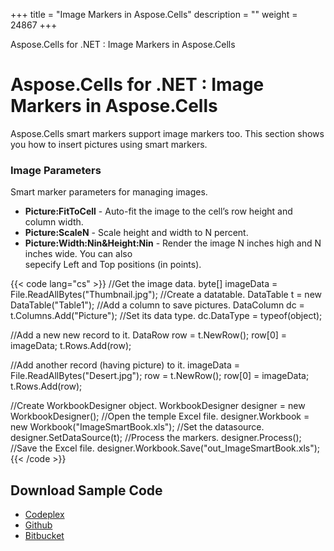 +++
title = "Image Markers in Aspose.Cells" 
description = "" 
weight = 24867 
+++

Aspose.Cells for .NET : Image Markers in Aspose.Cells  

# Aspose.Cells for .NET : Image Markers in Aspose.Cells


Aspose.Cells smart markers support image markers too. This section shows you how to insert pictures using smart markers.

### Image Parameters

Smart marker parameters for managing images.

*   **Picture:FitToCell** - Auto-fit the image to the cell’s row height and column width.
*   **Picture:ScaleN** - Scale height and width to N percent.
*   **Picture:Width:Nin&Height:Nin** - Render the image N inches high and N inches wide. You can also  
    sepecify Left and Top positions (in points).

{{< code lang="cs" >}}
//Get the image data.
byte[] imageData = File.ReadAllBytes("Thumbnail.jpg");
//Create a datatable.
DataTable t = new DataTable("Table1");
//Add a column to save pictures.
DataColumn dc = t.Columns.Add("Picture");
//Set its data type.
dc.DataType = typeof(object);

//Add a new new record to it.
DataRow row = t.NewRow();
row[0] = imageData;
t.Rows.Add(row);

//Add another record (having picture) to it.
imageData = File.ReadAllBytes("Desert.jpg");
row = t.NewRow();
row[0] = imageData;
t.Rows.Add(row);

//Create WorkbookDesigner object.
WorkbookDesigner designer = new WorkbookDesigner();
//Open the temple Excel file.
designer.Workbook = new Workbook("ImageSmartBook.xls");
//Set the datasource.
designer.SetDataSource(t);
//Process the markers.
designer.Process();
//Save the Excel file.
designer.Workbook.Save("out_ImageSmartBook.xls");
{{< /code >}}

## Download Sample Code

*   [Codeplex](https://asposeopenxml.codeplex.com/downloads/get/808998)
*   [Github](https://github.com/asposemarketplace/Aspose_for_OpenXML/releases/download/4/Image.Markers.Aspose.Cells.zip)
*   [Bitbucket](https://bitbucket.org/asposemarketplace/aspose-for-openxml/downloads/Image%20Markers%20%28Aspose.Cells%29.zip)

